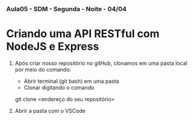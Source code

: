 ### Aula05 - SDM - Segunda - Noite - 04/04

# Criando uma API RESTful com NodeJS e Express

1. Após criar nosso repositório no gitHub, clonamos em uma pasta local por meio do comando: 
    - Abrir terminal (git bash) em uma pasta    
    - Clonar digitando o comando
 
    git clone <endereço do seu repositório>

2. Abrir a pasta com o VSCode